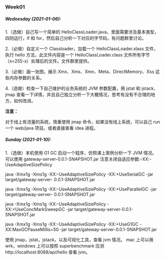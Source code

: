 ### Week01

##### Wednesday (2021-01-06):

 1.（选做）自己写一个简单的 HelloClassLoader.java，里面需要涉及基本类型，四则运行，if 和 for，然后自己分析一下对应的字节码，有问题群里讨论。

2.（必做）自定义一个 Classloader，加载一个 HelloClassLoader.xlass 文件，执行 hello 方法，此文件内容是一个 HelloClassLoader.class 文件所有字节（x=255-x）处理后的文件。文件群里提供。

3.（必做）画一张图，展示 Xmx、Xms、Xmn、Meta、DirectMemory、Xss 这些内存参数的关系。

4.（选做）检查一下自己维护的业务系统的 JVM 参数配置，用 jstat 和 jstack、jmap 查看一下详情，并且自己独立分析一下大概情况，思考有没有不合理的地方，如何改进。

**注意：**

对于线上有流量的系统，慎重使用 jmap 命令，如果没有线上系统，可以自己 run 一个 web/java 项目。或者直接查看 idea 进程。

##### Sunday (2021-01-10):

1.（选做）本机使用 G1 GC 启动一个程序，仿照课上案例分析一下 JVM 情况。
可以使用 gateway-server-0.0.1-SNAPSHOT.jar 注意关闭自适应参数:-XX:-UseAdaptiveSizePolicy

java -Xmx1g -Xms1g -XX:-UseAdaptiveSizePolicy -XX:+UseSerialGC -jar target/gateway-server- 0.0.1-SNAPSHOT.jar

java -Xmx1g -Xms1g -XX:-UseAdaptiveSizePolicy -XX:+UseParallelGC -jar target/gateway-server- 0.0.1-SNAPSHOT.jar

java -Xmx1g -Xms1g -XX:-UseAdaptiveSizePolicy -XX:+UseConcMarkSweepGC -jar target/gateway-server-0.0.1-SNAPSHOT.jar

java -Xmx1g -Xms1g -XX:-UseAdaptiveSizePolicy -XX:+UseG1GC -XX:MaxGCPauseMillis=50 -jar target/gateway-server-0.0.1-SNAPSHOT.jar

使用 jmap，jstat，jstack，以及可视化工具，查看 jvm 情况。 mac 上可以用 wrk，windows 上可以按照 superbenchmark 压测 http://localhost:8088/api/hello 查看 jvm。